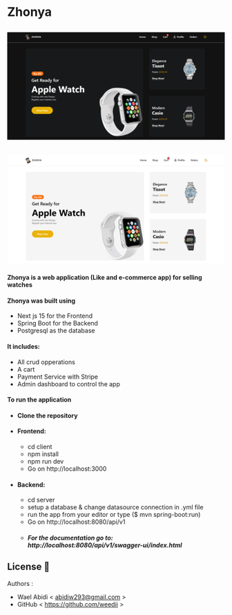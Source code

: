 # Zhonya

## <img src="https://github.com/weedii/Zhonya/blob/main/images/zhonya-black.png?raw=true" width=100% height=50% />

## <img src="https://github.com/weedii/Zhonya/blob/main/images/zhonya-white.png?raw=true" width=100% height=50% />

#### Zhonya is a web application (Like and e-commerce app) for selling watches

#### Zhonya was built using

- Next js 15 for the Frontend
- Spring Boot for the Backend
- Postgresql as the database

#### It includes:

- All crud opperations
- A cart
- Payment Service with Stripe
- Admin dashboard to control the app

#### To run the application

- #### Clone the repository
- #### Frontend:
  - cd client
  - npm install
  - npm run dev
  - Go on http://localhost:3000
- #### Backend:
  - cd server
  - setup a database & change datasource connection in .yml file
  - run the app from your editor or type ($ mvn spring-boot:run)
  - Go on http://localhost:8080/api/v1
  - ##### For the documentation go to: http://localhost:8080/api/v1/swagger-ui/index.html

## License :busts_in_silhouette:

Authors :

- Wael Abidi < abidiw293@gmail.com >
- GitHub < https://github.com/weedii >
